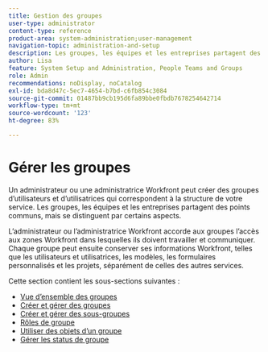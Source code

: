 ```yaml
---
title: Gestion des groupes
user-type: administrator
content-type: reference
product-area: system-administration;user-management
navigation-topic: administration-and-setup
description: Les groupes, les équipes et les entreprises partagent des points communs, mais se distinguent par certains aspects. L’administrateur Workfront accorde aux groupes l’accès aux zones Workfront dans lesquelles ils doivent travailler et communiquer.
author: Lisa
feature: System Setup and Administration, People Teams and Groups
role: Admin
recommendations: noDisplay, noCatalog
exl-id: bda8d47c-5ec7-4654-b7bd-c6fb854c3084
source-git-commit: 01487bb9cb195d6fa89bbe0fbdb7678254642714
workflow-type: tm+mt
source-wordcount: '123'
ht-degree: 83%

---
```


# Gérer les groupes

Un administrateur ou une administratrice Workfront peut créer des groupes d’utilisateurs et d’utilisatrices qui correspondent à la structure de votre service. Les groupes, les équipes et les entreprises partagent des points communs, mais se distinguent par certains aspects.

L’administrateur ou l’administratrice Workfront accorde aux groupes l’accès aux zones Workfront dans lesquelles ils doivent travailler et communiquer. Chaque groupe peut ensuite conserver ses informations Workfront, telles que les utilisateurs et utilisatrices, les modèles, les formulaires personnalisés et les projets, séparément de celles des autres services.

Cette section contient les sous-sections suivantes :

* [Vue d’ensemble des groupes](../../administration-and-setup/manage-groups/groups-overview/groups-overview.md)
* [Créer et gérer des groupes](../../administration-and-setup/manage-groups/create-and-manage-groups/create-and-manage-groups.md)
* [Créer et gérer des sous-groupes](../../administration-and-setup/manage-groups/create-and-manage-subgroups/create-and-manage-subgroups.md)
* [Rôles de groupe](../../administration-and-setup/manage-groups/group-roles/group-roles.md)
* [Utiliser des objets d’un groupe](../../administration-and-setup/manage-groups/work-with-group-objects/work-with-a-groups-objects.md)
* [Gérer les status de groupe](../../administration-and-setup/manage-groups/manage-group-statuses/manage-group-statuses.md)
